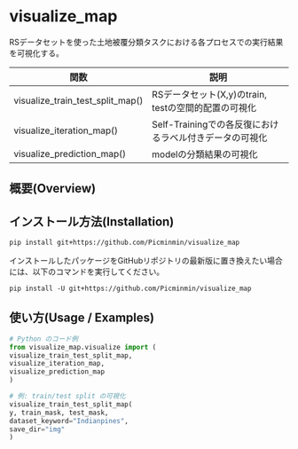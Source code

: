 
# visualize_map
RSデータセットを使った土地被覆分類タスクにおける各プロセスでの実行結果を可視化する。
<!--
```
visualize_train_test_split_map() - RSデータセット(X,y)のtrain, testの空間的配置の可視化
visualize_iteration_map()        - Self-Trainingでの各反復におけるラベル付きデータの可視化
visualize_prediction_map()       - modelの分類結果の可視化
```
-->

|関数                            |説明                                                 |
|--------------------------------|-----------------------------------------------------|
|visualize_train_test_split_map() | RSデータセット(X,y)のtrain, testの空間的配置の可視化  |
|visualize_iteration_map()        | Self-Trainingでの各反復におけるラベル付きデータの可視化|
|visualize_prediction_map()       | modelの分類結果の可視化                              |

## 概要(Overview)

## インストール方法(Installation)
```bash
pip install git+https://github.com/Picminmin/visualize_map
```
インストールしたパッケージをGitHubリポジトリの最新版に置き換えたい場合には、以下のコマンドを実行してください。
```
pip install -U git+https://github.com/Picminmin/visualize_map
```

## 使い方(Usage / Examples)
```python
# Python のコード例
from visualize_map.visualize import (
visualize_train_test_split_map,
visualize_iteration_map,
visualize_prediction_map
)
```
```python
# 例: train/test split の可視化
visualize_train_test_split_map(
y, train_mask, test_mask,
dataset_keyword="Indianpines",
save_dir="img"
)
```

